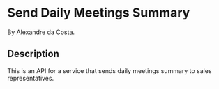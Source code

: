 # Send Daily Meetings Summary

By Alexandre da Costa.

## Description
This is an API for a service that sends daily meetings summary to sales representatives.

